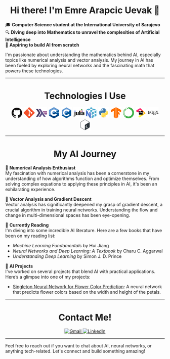 <div align="center">
  <h1>Hi there! I'm Emre Arapcic Uevak 👋</h1>
</div>

🎓 **Computer Science student at the International University of Sarajevo**  
🔍 **Diving deep into Mathematics to unravel the complexities of Artificial Intelligence**  
🤖 **Aspiring to build AI from scratch**

I'm passionate about understanding the mathematics behind AI, especially topics like numerical analysis and vector analysis. My journey in AI has been fueled by exploring neural networks and the fascinating math that powers these technologies.

---

<div align="center">
  <h1>Technologies I Use</h1>
</div>

<div align="center" style="margin-bottom: 5px;">
  <img src="https://github.com/devicons/devicon/blob/master/icons/github/github-original.svg" width="7%" height="auto"/>
  <img src="https://github.com/devicons/devicon/blob/master/icons/git/git-original.svg" width="7%" height="auto"/>
  <img src="https://github.com/devicons/devicon/blob/master/icons/haskell/haskell-original.svg" width="7%" height="auto"/>
  <img src="https://github.com/devicons/devicon/blob/master/icons/cplusplus/cplusplus-original.svg" width="7%" height="auto"/>
  <img src="https://github.com/devicons/devicon/blob/master/icons/c/c-original.svg" width="7%" height="auto"/>
  <img src="https://github.com/devicons/devicon/blob/master/icons/julia/julia-original-wordmark.svg" width="7%" height="auto"/>
  <img src="https://github.com/devicons/devicon/blob/master/icons/numpy/numpy-original.svg" width="7%" height="auto"/>
  <img src="https://github.com/devicons/devicon/blob/master/icons/python/python-original.svg" width="7%" height="auto"/>
  <img src="https://github.com/devicons/devicon/blob/master/icons/tensorflow/tensorflow-original.svg" width="7%" height="auto"/>
  <img src="https://github.com/devicons/devicon/blob/master/icons/anaconda/anaconda-original.svg" width="7%" height="auto"/>
  <img src="https://github.com/devicons/devicon/blob/master/icons/jetbrains/jetbrains-original.svg" width="7%" height="auto"/>
  <img src="https://github.com/devicons/devicon/blob/master/icons/latex/latex-original.svg" width="7%" height="auto"/>
  <img src="https://github.com/devicons/devicon/blob/master/icons/bash/bash-plain.svg" width="7%" height="auto"/>
</div>

---

<div align="center">
  <h1>My AI Journey</h1>
</div>

🌟 **Numerical Analysis Enthusiast**  
My fascination with numerical analysis has been a cornerstone in my understanding of how algorithms function and optimize themselves. From solving complex equations to applying these principles in AI, it's been an exhilarating experience.

🌟 **Vector Analysis and Gradient Descent**  
Vector analysis has significantly deepened my grasp of gradient descent, a crucial algorithm in training neural networks. Understanding the flow and change in multi-dimensional spaces has been eye-opening.

🌟 **Currently Reading**  
I'm diving into some incredible AI literature. Here are a few books that have been on my reading list:
- *Machine Learning Fundamentals* by Hui Jiang
- *Neural Networks and Deep Learning: A Textbook* by Charu C. Aggarwal
- *Understanding Deep Learning* by Simon J. D. Prince

🌟 **AI Projects**  
I've worked on several projects that blend AI with practical applications. Here’s a glimpse into one of my projects:
- [Singleton Neural Network for Flower Color Prediction](https://github.com/EmreArapcicUevak/First-Project-About-AI): A neural network that predicts flower colors based on the width and height of the petals.

---

<div align="center">
  <h1>Contact Me!</h1>
</div>

<div align="center">
  <a href="mailto:EmreArapcicUevak@gmail.com" target="_blank">
    <img src="https://img.shields.io/badge/Gmail-D14836?style=for-the-badge&logo=gmail&logoColor=white" alt="Gmail"/>
  </a>
  <a href="https://www.linkedin.com/in/emre-arapcicuevak-5a8b58254/" target="_blank"> 
    <img src="https://img.shields.io/badge/LinkedIn-0077B5?style=for-the-badge&logo=linkedin&logoColor=white" alt="LinkedIn"/>
  </a>
</div>

---

Feel free to reach out if you want to chat about AI, neural networks, or anything tech-related. Let's connect and build something amazing!
